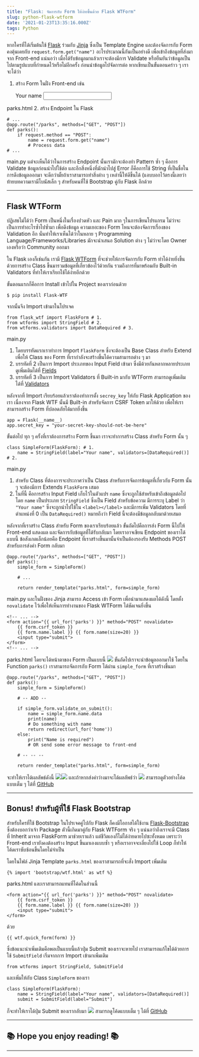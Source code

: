 ```yaml
---
title: "Flask: จัดการกับ Form ให้ง่ายขึ้นด้วย Flask WTForm"
slug: python-flask-wtform
date: '2021-01-23T13:35:16.000Z'
tags: Python
---
```


หากใครที่ได้เริ่มต้นใช้ [Flask](https://flask.palletsprojects.com/en/1.1.x/) ร่วมกับ [Jinja](https://jinja.palletsprojects.com) ซึ่งเป็น Template Engine และต้องจัดการกับ Form คงคุ้นเคยกับ `request.form.get("name")` อะไรประมาณนี้กันเป็นอย่างดี เพื่อเข้าถึงข้อมูลที่ส่งมาจาก Front-end แน่นอว่า เมื่อได้รับข้อมูลมาแล้วเราจะต้องมีการ Validate หรือยืนยันว่าข้อมูลเป็นไปตามรูปแบบที่กำหนดไว้หรือไม่อีกครั้ง ก่อนนำข้อมูลไปจัดการต่อ หากเขียนเป็นขั้นตอนคร่าว ๆ เราจะได้ว่า

1. สร้าง Form ในฝั่ง Front-end เช่น

    <!-- ... -->
    <form action="{{ url_for('parks') }}" method="POST">
    	<label for="name">Your name</label>
    	<input name="name" type="text">
    </form>
    <!-- ... -->

parks.html
2. สร้าง Endpoint ใน Flask

    # ...
    @app.route("/parks", methods=["GET", "POST"])
    def parks():
    	if request.method == "POST":
        	name = request.form.get("name")
        	# Process data
    # ...

main.py
แต่จะเห็นได้ว่าในการสร้าง Endpoint นั้นเรามักจะต้องทำ Pattern ซ้ำ ๆ คือการ Validate ข้อมูลก่อนนำไปใช้ต่อ และอีกสิ่งหนึ่งที่มักนำไปสู่ Error ก็คือการใช้ String ที่เป็นชื่อในการดึงข้อมูลออกมา จะดีกว่ามั้ยถ้าเราสามารถทำสิ่งต่าง ๆ เหล่านี้ให้ดีขึ้นได้ (แอบบอกไว้ตรงนี้เลยว่า ท้ายบทความเรามีโบนัสเล็ก ๆ สำหรับคนที่ใช้ Bootstrap คู่กับ Flask อีกด้วย

---

## Flask WTForm

ปฏิเสธไม่ได้ว่า Form เป็นหนึ่งในเรื่องปวดหัว และ Pain มาก ๆในการเขียนโปรแกรม ไม่ว่าจะเป็นการทำอะไรซ้ำไปซ้ำมา เพื่อดึงข้อมูล ความเยอะของ Form ไหนจะต้องจัดการเรื่องของ Validation อีก นั่นทำให้เราเห็นได้ว่าในหลาย ๆ Programming Language/Frameworks/Libraries มักจะนำเสนอ Solution ต่าง ๆ ไม่ว่าจะโดย Owner เองหรือว่า Community ออกมา

ใน Flask เองก็เช่นกัน เรามี [Flask WTForm](https://flask-wtf.readthedocs.io/en/stable/) ที่จะช่วยให้การจัดการกับ Form ทำได้ง่ายยิ่งขึ้น ด้วยการสร้าง Class ขึ้นมารวมข้อมูลที่เกี่ยวข้องไว้ด้วยกัน รวมถึงการที่มาพร้อมกับ Built-in Validators ที่ทำให้เราเรียกใช้ได้ง่ายอีกด้วย

ขั้นตอนแรกก็คือการ Install เข้าไปใน Project ของเราก่อนด้วย

    $ pip install Flask-WTF

จากนั้นจึง Import เข้ามาในโปรเจค

    from flask_wtf import FlaskForm # 1.
    from wtforms import StringField # 2.
    from wtforms.validators import DataRequired # 3.

main.py
1. โดยบรรทัดแรกเราทำการ Import `FlaskForm` ซึ่งจะต้องเป็น Base Class สำหรับ Extend เพื่อให้ Class ของ Form ที่เรากำลังจะสร้างขึ้นได้ความสามารถต่าง ๆ มา
2. บรรทัดที่ 2 เป็นการ Import ประเภทของ Input Field เข้ามา ซึ่งมีด้วยกันหลากหลายประเภท ดูเพิ่มเติมได้ที่ [Fields](https://wtforms.readthedocs.io/en/2.3.x/fields/)
3. บรรทัดที่ 3 เป็นการ Import Validators ที่ Built-in มากับ WTForm สามารถดูเพิ่มเติมได้ที่ [Validators](https://wtforms.readthedocs.io/en/2.3.x/validators/#built-in-validators)

หลังจากที่ Import เรียบร้อยแล้วเราต้องทำการตั้ง `secrey_key` ให้กับ Flask Application ของเรา เนื่องจาก Flask WTF นั้นมี Built-in สำหรับจัดการ CSRF Token มาให้ด้วย เพื่อให้เราสามารถสร้าง Form ที่ปลอดภัยได้มากยิ่งขึ้น

    app = Flask(__name__)
    app.secret_key = "your-secret-key-should-not-be-here"

ขั้นต่อไป ทุก ๆ ครั้งที่เราต้องการสร้าง Form ขึ้นมา เราจะทำการสร้าง Class สำหรับ Form นั้น ๆ

    class SimpleForm(FlaskForm): # 1.
    	name = StringField(label="Your name", validators=[DataRequired()] # 2.
     

main.py
1. สำหรับ Class ที่ต้องการจะประกาศว่าเป็น Class สำหรับการจัดการข้อมูลที่เกี่ยวกับ Form นั้น ๆ จะต้องมีการ Extends `FlaskForm` เสมอ
2. ในที่นี้ คือการสร้าง Input Field เก็บไว้ในตัวแปร `name` ซึ่งจะถูกใช้สำหรับเข้าถึงข้อมูลต่อไป โดย `name` เป็นประเภท `StringField` ซึ่งเป็น Field สำหรับข้อความ มีการระบุ Label ว่า `"Your name"` ซึ่งจะถูกนำไปใช้ใน `<label></label>` และมีการเพิ่ม Validators โดยที่ตำแหน่งที่ 0 เป็น `DataRequired()` หมายถึงว่า Field นี้จะต้องมีข้อมูลกลับมาด้วยเสมอ

หลังจากที่เราสร้าง Class สำหรับ Form ของเราเรียบร้อยแล้ว ขั้นถัดไปคือการส่ง Form นี้ไปให้ Front-end แสดงผล และจัดการกับข้อมูลที่ได้รับกลับมา โดยเราอาจเขียน Endpoint ของเราได้แบบนี้ ข้อสังเกตเล็กน้อยคือ Endpoint ที่เราสร้างขึ้นมานั้นจำเป็นต้องรองรับ Methods POST สำหรับการส่งค่า Form กลับมา

    @app.route("/parks", methods=["GET", "POST"])
    def parks():
    	simple_form = SimpleForm()
        
        # ...
        
        return render_template("parks.html", form=simple_form)

main.py
และในฝั่งของ Jinja สามารถ Access เข้า Form เพื่อนำมาแสดงผลได้ดังนี้ โดยตั้ง `novalidate` ไว้เพื่อให้เห็นการทำงานของ Flask WTForm ได้ชัดเจนยิ่งขึ้น

    <!-- ... -->
    <form action="{{ url_for('parks') }}" method="POST" novalidate>
    	{{ form.csrf_token }}
    	{{ form.name.label }} {{ form.name(size=20) }}
        <input type="submit">
    </form>
    <!-- ... -->

parks.html
โดยจะได้หน้าตาของ Form เป็นแบบนี้
![](__GHOST_URL__/content/images/2021/01/image-3.png)
ขั้นถัดไปเราจะนำข้อมูลออกมาใช้ โดยใน Function `parks()` เราสามารถจัดการกับ Form ได้ผ่าน `simple_form` ที่เราสร้างขึ้นมา

    @app.route("/parks", methods=["GET", "POST"])
    def parks():
        simple_form = SimpleForm()
        
        # -- ADD --
    
        if simple_form.validate_on_submit():
            name = simple_form.name.data
            print(name)
            # Do something with name
            return redirect(url_for('home'))
        else:
            print("Name is required")
            # OR send some error message to front-end
            
        # -- -- --
    
        return render_template("parks.html", form=simple_form)

จะทำให้เราได้ผลลัพธ์ดังนี้
![](__GHOST_URL__/content/images/2021/01/image-4.png)![](__GHOST_URL__/content/images/2021/01/image-6.png)
และถ้าหากส่งค่าว่างมาจะได้ผลลัพธ์ว่า
![](__GHOST_URL__/content/images/2021/01/image-7.png)
สามารถดูตัวอย่างโค้ดแบบเต็ม ๆ ได้ที่ [GitHub](https://github.com/Pittawat2542/python-flask-wtform)

---

## Bonus! สำหรับผู้ที่ใช้ Flask Bootstrap

สำหรับใครที่ใช้ Bootstrap ในโปรเจคคู่ไปกับ Flask ก็คงมีโอกาสได้ใช้งาน [Flask-Bootstrap](https://pythonhosted.org/Flask-Bootstrap/) ซึ่งต้องบอกว่าเจ้า Package ตัวนี้เกิดมาคู่กับ Flask WTForm จริง ๆ แน่นอว่าถึงเราจะมี Class ที่ Inherit มาจาก FlaskForm มาช่วยเราแล้ว แต่ชีวิตเองก็ไม่ได้ง่ายดายไปซะทั้งหมด เพราะว่า Front-end เรายังคงต้องสร้าง Input ขึ้นมาเองแบบซ้ำ ๆ หรือเราอาจจะเลี่ยงไปใช้ Loop ก็ทำให้โค้ดเราซับซ้อนขึ้นโดยไม่จำเป็น

โดยในไฟล์ Jinja Template `parks.html` ของเราสามารถที่จะสั่ง Import เพิ่มเติม

    {% import 'bootstrap/wtf.html' as wtf %}

parks.html
และเราสามารถแทนที่โค้ดในส่วนนี้

    <form action="{{ url_for('parks') }}" method="POST" novalidate>
    	{{ form.csrf_token }}
    	{{ form.name.label }} {{ form.name(size=20) }}
        <input type="submit">
    </form>

ด้วย

    {{ wtf.quick_form(form) }}

ซึ่งข้อแนะนำเพิ่มเติมคือพอเป็นแบบนี้แล้วปุ่ม Submit ของเราจะหายไป เราสามารถแก้ไขได้ด้วยการใช้ `SubmitField` เริ่มจากการ Import เข้ามาเพิ่มเติม

    from wtforms import StringField, SubmitField

และเพิ่มให้กับ Class `SimpleForm` ของเรา

    class SimpleForm(FlaskForm):
    	name = StringField(label="Your name", validators=[DataRequired()]
        submit = SubmitField(label="Submit")

ก็จะทำให้เราได้ปุ่ม Submit ของเรากลับมา
![](__GHOST_URL__/content/images/2021/01/image-8.png)
สามารถดูโค้ดแบบเต็ม ๆ ได้ที่ [GitHub](https://github.com/Pittawat2542/python-flask-wtform/tree/bootstrap)

---

## **********📚 Hope you enjoy reading! 📚**********

---
